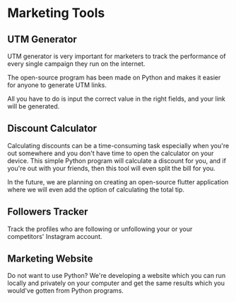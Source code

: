 # Marketing Tools
## UTM Generator
UTM generator is very important for marketers to track the performance of every single campaign they run on the internet.

The open-source program has been made on Python and makes it easier for anyone to generate UTM links. 

All you have to do is input the correct value in the right fields, and your link will be generated. 

## Discount Calculator
Calculating discounts can be a time-consuming task especially when you're out somewhere and you don't have time to open the calculator on your device. This simple Python program will calculate a discount for you, and if you're out with your friends, then this tool will even split the bill for you.

In the future, we are planning on creating an open-source flutter application where we will even add the option of calculating the total tip.

## Followers Tracker
Track the profiles who are following or unfollowing your or your competitors' Instagram account.

## Marketing Website
Do not want to use Python? We're developing a website which you can run locally and privately on your computer and get the same results which you would've gotten from Python programs.
